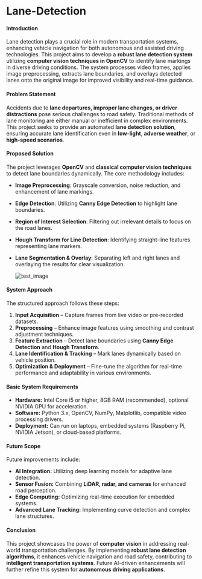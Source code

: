 # Lane-Detection 

#### **Introduction**  
Lane detection plays a crucial role in modern transportation systems, enhancing vehicle navigation for both autonomous and assisted driving technologies. This project aims to develop a **robust lane detection system** utilizing **computer vision techniques in OpenCV** to identify lane markings in diverse driving conditions. The system processes video frames, applies image preprocessing, extracts lane boundaries, and overlays detected lanes onto the original image for improved visibility and real-time guidance.  

#### **Problem Statement**  
Accidents due to **lane departures, improper lane changes, or driver distractions** pose serious challenges to road safety. Traditional methods of lane monitoring are either manual or inefficient in complex environments. This project seeks to provide an automated **lane detection solution**, ensuring accurate lane identification even in **low-light**, **adverse weather**, or **high-speed scenarios**.  

#### **Proposed Solution**  
The project leverages **OpenCV** and **classical computer vision techniques** to detect lane boundaries dynamically. The core methodology includes:  
- **Image Preprocessing**: Grayscale conversion, noise reduction, and enhancement of lane markings.  
- **Edge Detection**: Utilizing **Canny Edge Detection** to highlight lane boundaries.  
- **Region of Interest Selection**: Filtering out irrelevant details to focus on the road lanes.  
- **Hough Transform for Line Detection**: Identifying straight-line features representing lane markers.  
- **Lane Segmentation & Overlay**: Separating left and right lanes and overlaying the results for clear visualization.

  ![test_image](https://github.com/user-attachments/assets/168cecec-b02d-4506-bbd0-233525757abe)

#### **System Approach**  
The structured approach follows these steps:  
1. **Input Acquisition** – Capture frames from live video or pre-recorded datasets.  
2. **Preprocessing** – Enhance image features using smoothing and contrast adjustment techniques.  
3. **Feature Extraction** – Detect lane boundaries using **Canny Edge Detection** and **Hough Transform**.  
4. **Lane Identification & Tracking** – Mark lanes dynamically based on vehicle position.  
5. **Optimization & Deployment** – Fine-tune the algorithm for real-time performance and adaptability in various environments.  

#### **Basic System Requirements**  
- **Hardware:** Intel Core i5 or higher, 8GB RAM (recommended), optional NVIDIA GPU for acceleration.  
- **Software:** Python 3.x, OpenCV, NumPy, Matplotlib, compatible video processing drivers.  
- **Deployment:** Can run on laptops, embedded systems (Raspberry Pi, NVIDIA Jetson), or cloud-based platforms.  

#### **Future Scope**  
Future improvements include:  
- **AI Integration:** Utilizing deep learning models for adaptive lane detection.  
- **Sensor Fusion:** Combining **LiDAR, radar, and cameras** for enhanced road perception.  
- **Edge Computing:** Optimizing real-time execution for embedded systems.  
- **Advanced Lane Tracking:** Implementing curve detection and complex lane structures.  

#### **Conclusion**  
This project showcases the power of **computer vision** in addressing real-world transportation challenges. By implementing **robust lane detection algorithms**, it enhances vehicle navigation and road safety, contributing to **intelligent transportation systems**. Future AI-driven enhancements will further refine this system for **autonomous driving applications**. 
